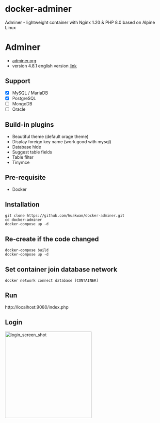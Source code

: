 # docker-adminer
Adminer - lightweight container with Nginx 1.20 &amp; PHP 8.0 based on Alpine Linux

# Adminer
- [adminer.org](https://www.adminer.org)
- version 4.8.1 english version [link](https://github.com/vrana/adminer/releases)

## Support
- [x] MySQL / MariaDB
- [x] PostgreSQL
- [ ] MongoDB
- [ ] Oracle

## Build-in plugins
- Beautiful theme (default orage theme)
- Display foreign key name (work good with mysql)
- Database hide
- Suggest table fields
- Table filter
- Tinymce

## Pre-requisite
- Docker

## Installation
```
git clone https://github.com/huakwan/docker-adminer.git
cd docker-adminer
docker-compose up -d
```

## Re-create if the code changed
```
docker-compose build
docker-compose up -d
```

## Set container join database network
```
docker network connect database [CONTAINER]
```

## Run
http://localhost:9080/index.php

## Login
<img width="285" alt="login_screen_shot" src="https://user-images.githubusercontent.com/10665780/154832094-8f91aa44-fb19-41bf-a787-e299f1642f74.png">

